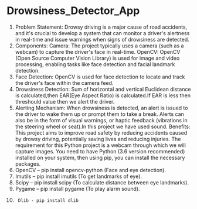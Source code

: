 # Drowsiness_Detector_App
1. Problem Statement:
Drowsy driving is a major cause of road accidents, and it's crucial to develop a system that can monitor a driver's alertness in real-time and issue warnings when signs of drowsiness are detected.
2. Components:
Camera: The project typically uses a camera (such as a webcam) to capture the driver's face in real-time.
OpenCV: OpenCV (Open Source Computer Vision Library) is used for image and video processing, enabling tasks like face detection and facial landmark detection.
3. Face Detection:
OpenCV is used for face detection to locate and track the driver's face within the camera feed.
4. Drowsiness Detection:
Sum of horizontal and vertical Euclidean distance is calculated,then EAR(Eye Aspect Ratio) is calculated.If EAR is less then threshould value then we alert the driver.
6. Alerting Mechanism:
When drowsiness is detected, an alert is issued to the driver to wake them up or prompt them to take a break. Alerts can also be in the form of visual warnings, or haptic feedback (vibrations in the steering wheel or seat).In this project we have used sound.
Benefits:
This project aims to improve road safety by reducing accidents caused by drowsy driving, potentially saving lives and reducing injuries.
The requirement for this Python project is a webcam through which we will capture images. You need to have Python (3.6 version recommended) installed on your system, then using pip, you can install the necessary packages.
1. OpenCV – pip install opencv-python (Face and eye detection).
2. Imutils – pip install imutils (To get landmarks of eye).
3. Scipy – pip install scipy (To calculate distance between eye landmarks).
4. Pygame – pip install pygame (To play alarm sound).
5.      Dlib - pip install dlib
